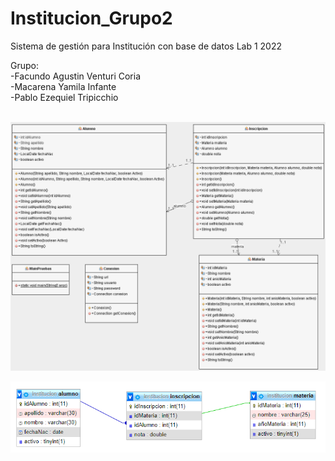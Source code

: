 # Institucion_Grupo2
Sistema de gestión para Institución con base de datos
Lab 1 2022

Grupo: <br>
-Facundo Agustin Venturi Coria<br>
-Macarena Yamila Infante<br>
-Pablo Ezequiel Tripicchio<br>
<br>

![image](https://github.com/fakuventuri/Institucion_Grupo2/blob/pruebas-readme/Institucion_Grupo2_UML.png?raw=true)
<br>

![image](https://github.com/fakuventuri/Institucion_Grupo2/blob/pruebas-readme/institucion_Grupo2_BaseDeDatos.png?raw=true)
